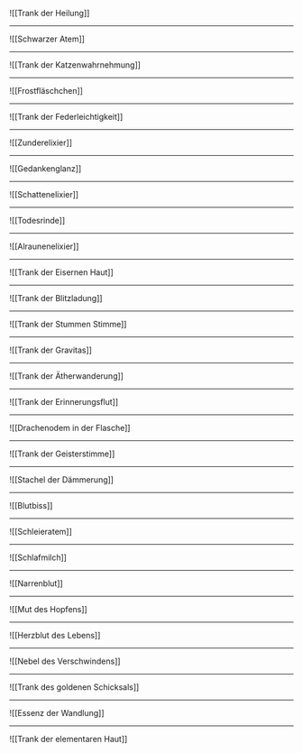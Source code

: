 

![[Trank der Heilung]]

---

![[Schwarzer Atem]]

---

![[Trank der Katzenwahrnehmung]]

---

![[Frostfläschchen]]

---

![[Trank der Federleichtigkeit]]


---

![[Zunderelixier]]

---

![[Gedankenglanz]]

---

![[Schattenelixier]]

---

![[Todesrinde]]

---

![[Alraunenelixier]]

---

![[Trank der Eisernen Haut]]

---

![[Trank der Blitzladung]]

---

![[Trank der Stummen Stimme]]

---

![[Trank der Gravitas]]

---

![[Trank der Ätherwanderung]]


---

![[Trank der Erinnerungsflut]]

---

![[Drachenodem in der Flasche]]

---

![[Trank der Geisterstimme]]


---

![[Stachel der Dämmerung]]

---

![[Blutbiss]]

---

![[Schleieratem]]

---

![[Schlafmilch]]

---

![[Narrenblut]]

---
![[Mut des Hopfens]]

---

![[Herzblut des Lebens]]

---
![[Nebel des Verschwindens]]

---

![[Trank des goldenen Schicksals]]

---

![[Essenz der Wandlung]]

---

![[Trank der elementaren Haut]]

